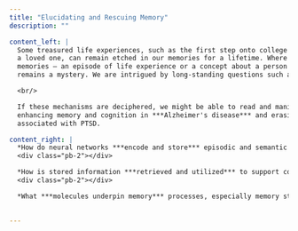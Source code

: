 ```yaml
---
title: "Elucidating and Rescuing Memory"
description: ""

content_left: |
  Some treasured life experiences, such as the first step onto college campus or the first glimpse of
  a loved one, can remain etched in our memories for a lifetime. Where and how different
  memories – an episode of life experience or a concept about a person – reside in the brain
  remains a mystery. We are intrigued by long-standing questions such as:

  <br/>

  If these mechanisms are deciphered, we might be able to read and manipulate memories, such as
  enhancing memory and cognition in ***Alzheimer's disease*** and erasing traumatic memories
  associated with PTSD.

content_right: |
  *How do neural networks ***encode and store*** episodic and semantic information?*
  <div class="pb-2"></div>

  *How is stored information ***retrieved and utilized*** to support cognitive processes like planning and thinking?*
  <div class="pb-2"></div>

  *What ***molecules underpin memory*** processes, especially memory storage?*
  

---
```


